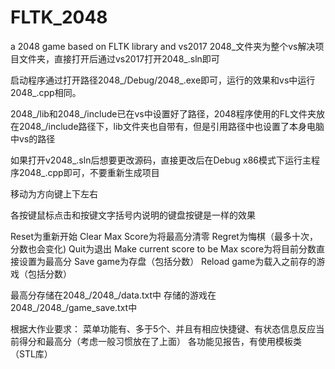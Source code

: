 # FLTK_2048
a 2048 game based on FLTK library and vs2017
2048_文件夹为整个vs解决项目文件夹，直接打开后通过vs2017打开2048_.sln即可

启动程序通过打开路径2048_/Debug/2048_.exe即可，运行的效果和vs中运行2048_.cpp相同。

2048_/lib和2048_/include已在vs中设置好了路径，2048程序使用的FL文件夹放在2048_/include路径下，lib文件夹也自带有，但是引用路径中也设置了本身电脑中vs的路径

如果打开v2048_.sln后想要更改源码，直接更改后在Debug x86模式下运行主程序2048_.cpp即可，不要重新生成项目

移动为方向键上下左右

各按键鼠标点击和按键文字括号内说明的键盘按键是一样的效果

Reset为重新开始
Clear Max Score为将最高分清零
Regret为悔棋（最多十次，分数也会变化)
Quit为退出
Make current score to be Max score为将目前分数直接设置为最高分
Save game为存盘（包括分数）
Reload game为载入之前存的游戏（包括分数）

最高分存储在2048_/2048_/data.txt中
存储的游戏在2048_/2048_/game_save.txt中

根据大作业要求：
菜单功能有、多于5个、并且有相应快捷键、有状态信息反应当前得分和最高分（考虑一般习惯放在了上面）
各功能见报告，有使用模板类（STL库）

